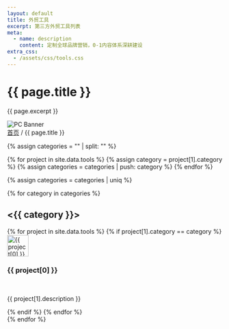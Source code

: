 ```yaml
---
layout: default
title: 外贸工具
excerpt: 第三方外贸工具列表
meta:
  - name: description
    content: 定制全球品牌营销，0-1内容体系深耕建设
extra_css:
  - /assets/css/tools.css
---
```


<div class="content-banner">
  <div class="content-banner-text">
    <h1>{{ page.title }}</h1>
    <p>{{ page.excerpt }}</p>
  </div>
  <img src="{{ '/assets/images/social-media.jpg' | relative_url }}" alt="PC Banner" class="pc-banner">
</div>

<main class="tool-content">
  <div class="filter-container">
    <div class="breadcrumb">
      <a href="/">首页</a> /
      {{ page.title }}
    </div>
  </div>

{% assign categories = "" | split: "" %}

{% for project in site.data.tools %}
    {% assign category = project[1].category %}
    {% assign categories = categories | push: category %}
{% endfor %}

{% assign categories = categories | uniq %}

{% for category in categories %}
<div class="tool-container">
    <h2><{{ category }}></h2>
        {% for project in site.data.tools %}
            {% if project[1].category == category %}
                <div class="tool-card">
                    <img class="tool-icon" src="{{ project[1].icon }}" alt="{{ project[0] }} 图标" width="50" height="50"><br>
                    <h3> {{ project[0] }} </h3><br>
                    <p class="tool-info"> {{ project[1].description }} </p>
                </div>
            {% endif %}
        {% endfor %}
        </div>
{% endfor %}
  
  <div id="pagination"></div>
</main>
